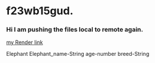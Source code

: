 # f23wb15gud.
### Hi I am pushing the files local to remote again.
[my Render link](https://f23wb15gude.onrender.com)

Elephant Elephant_name-String age-number breed-String
